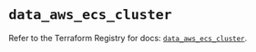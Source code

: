 # `data_aws_ecs_cluster`

Refer to the Terraform Registry for docs: [`data_aws_ecs_cluster`](https://registry.terraform.io/providers/hashicorp/aws/6.3.0/docs/data-sources/ecs_cluster).
